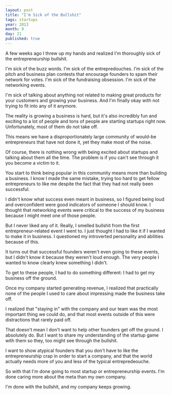 ```yaml
---
layout: post
title: "I'm Sick of the Bullshit"
tags: startups
year: 2013
month: 9
day: 21
published: true
---
```


A few weeks ago I threw up my hands and realized I'm thoroughly sick of the entrepreneurship bullshit.

I'm sick of the buzz words. I'm sick of the entrepredouches. I'm sick of the pitch and business plan contests that encourage founders to spam their network for votes. I'm sick of the fundraising obsession. I'm sick of the networking events.

I'm sick of talking about anything not related to making great products for your customers and growing your business. And I'm finally okay with not trying to fit into any of it anymore.

The reality is growing a business is hard, but it's also incredibly fun and exciting to a lot of people and tons of people are starting startups right now. Unfortunately, most of them do not take off.

This means we have a disproportionately large community of would-be entrepreneurs that have not done it, yet they make most of the noise.

Of course, there is nothing wrong with being excited about startups and talking about them all the time. The problem is if you can't see through it you become a victim to it.

You start to think being popular in this community means more than building a business. I know I made the same mistake, trying too hard to get fellow entrepreneurs to like me despite the fact that they had not really been successful.

I didn't know what success even meant in business, so I figured being loud and overconfident were good indicators of someone I should know. I thought that networking events were critical to the success of my business because I might meet one of those people.

But I never liked any of it. Really, I smelled bullshit from the first entrepreneur-related event I went to. I just thought I had to like it if I wanted to make it in business. I questioned my introverted personality and abilities because of this.

It turns out that successful founders weren't even going to these events, but I didn't know it because they weren't loud enough. The very people I wanted to know clearly knew something I didn't.

To get to these people, I had to do something different: I had to get my business off the ground.

Once my company started generating revenue, I realized that practically none of the people I used to care about impressing made the business take off.

I realized that "staying in" with the company and our team was the most important thing we could do, and that most events outside of this were distractions that rarely paid off.

That doesn't mean I don't want to help other founders get off the ground. I absolutely do. But I want to share my understanding of the startup game with them so they, too might see through the bullshit.

I want to show atypical founders that you don't have to like the entrepreneurship crap in order to start a company, and that the world actually needs more of you and less of the typical entrepredeouche.

So with that I'm done going to most startup or entrepreneurship events. I'm done caring more about the meta than my own company.

I'm done with the bullshit, and my company keeps growing.




